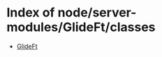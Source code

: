 # Index of node/server-modules/GlideFt/classes

- [GlideFt](/node/server-modules/GlideFt/classes/GlideFt/)